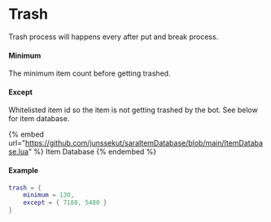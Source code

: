 # Trash

Trash process will happens every after put and break process.

#### Minimum

The minimum item count before getting trashed.

#### Except

Whitelisted item id so the item is not getting trashed by the bot. See below for item database.

{% embed url="https://github.com/junssekut/saraItemDatabase/blob/main/ItemDatabase.lua" %}
Item Database
{% endembed %}

#### Example

```lua
trash = {
    minimum = 130,
    except = { 7188, 5480 }
}
```

